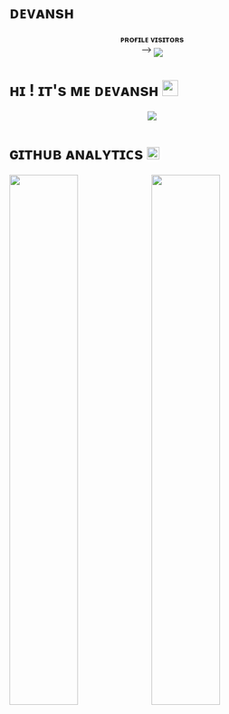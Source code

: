 # ᴅᴇᴠᴀɴsʜ  
<p align="center">
    <b>ᴘʀᴏғɪʟᴇ ᴠɪsɪᴛᴏʀs</b><br>
 -->    <img align="middle" src="https://profile-counter.glitch.me/Devansh-Bots/count.svg" />
</p>

<h1>ʜɪ ! ɪᴛ's ᴍᴇ ᴅᴇᴠᴀɴsʜ <img src="https://raw.githubusercontent.com/MartinHeinz/MartinHeinz/master/wave.gif" width="28"></h1>

<p align="center">
  <a href="https://t.me/DevanshhX"><img src="https://telegra.ph/file/e10fb6aca1d06d51539fd.jpg"></a>
    </p>
<p align="center">

</p>

<h3>
    
<h1>ɢɪᴛʜᴜʙ ᴀɴᴀʟʏᴛɪᴄs <img src="https://emojis.slackmojis.com/emojis/images/1621024394/39092/cat-roll.gif?1621024394" width="22"></h1>
  

[<img src="https://github-readme-stats.vercel.app/api?username=Devansh-Bots&count_private=true&show_icons=true&theme=chartreuse-dark&custom_title=What%27s+the+craic?&include_all_commits=true&hide_border=true&bg_color=000000" width="49%">](https://github.com/Devansh-Bots) [<img src="https://github-readme-streak-stats.herokuapp.com/?user=Devansh-Bots&theme=chartreuse-dark&hide_border=True&bg_color=000000" width="49%">](https://github.com/Devansh-Bots)
    
